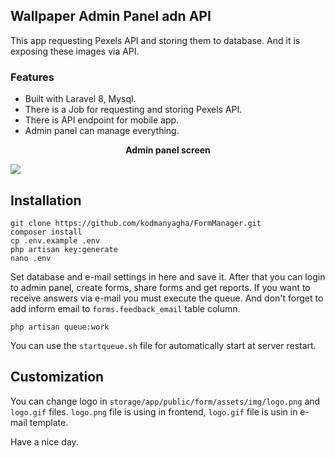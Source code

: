 ## Wallpaper Admin Panel adn API

This app requesting Pexels API and storing them to database. And it is
exposing these images via API.

### Features
- Built with Laravel 8, Mysql.
- There is a Job for requesting and storing Pexels API.
- There is API endpoint for mobile app.
- Admin panel can manage everything.

<div align="center"><strong>Admin panel screen</strong></div>

![](https://image.nixarsoft.com/di/KNE9/Screen_Shot_2021-01-15_at_10.png)

## Installation

```
git clone https://github.com/kodmanyagha/FormManager.git
composer install
cp .env.example .env
php artisan key:generate
nano .env 
```

Set database and e-mail settings in here and save it. After that you can login to admin panel, create forms, share forms and get reports. If you want to receive answers via e-mail you must execute the queue. And don't forget to add inform email to `forms.feedback_email` table column. 

```
php artisan queue:work
```

You can use the `startqueue.sh` file for automatically start at server restart.

## Customization

You can change logo in `storage/app/public/form/assets/img/logo.png` and `logo.gif` files. `logo.png` file is using in frontend, `logo.gif` file is usin in e-mail template.

Have a nice day.

